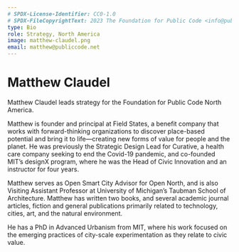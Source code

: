 ```yaml
---
# SPDX-License-Identifier: CC0-1.0
# SPDX-FileCopyrightText: 2023 The Foundation for Public Code <info@publiccode.net>
type: Bio
role: Strategy, North America
image: matthew-claudel.png
email: matthew@publiccode.net
---
```


# Matthew Claudel

Matthew Claudel leads strategy for the Foundation for Public Code North America.

Matthew is founder and principal at Field States, a benefit company that works with forward-thinking organizations to discover place-based potential and bring it to life—creating new forms of value for people and the planet. He was previously the Strategic Design Lead for Curative, a health care company seeking to end the Covid-19 pandemic, and co-founded MIT’s designX program, where he was the Head of Civic Innovation and an instructor for four years.

Matthew serves as Open Smart City Advisor for Open North, and is also Visiting Assistant Professor at University of Michigan’s Taubman School of Architecture. Matthew has written two books, and several academic journal articles, fiction and general publications primarily related to technology, cities, art, and the natural environment.

He has a PhD in Advanced Urbanism from MIT, where his work focused on the emerging practices of city-scale experimentation as they relate to civic value.
